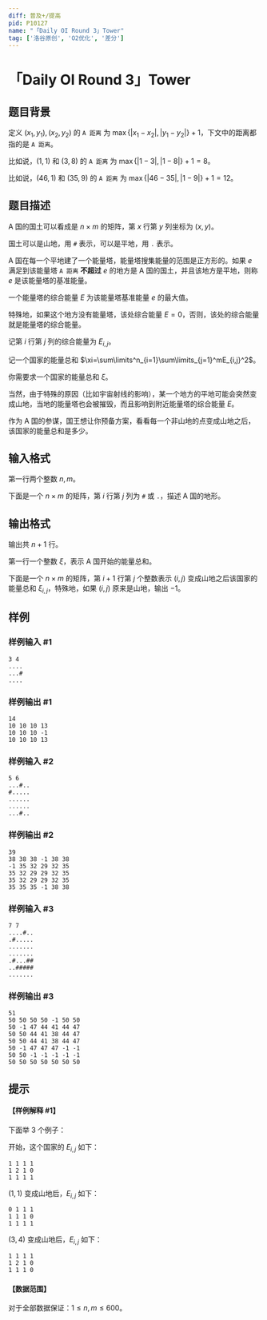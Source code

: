 ```yaml
---
diff: 普及+/提高
pid: P10127
name: "「Daily OI Round 3」Tower"
tag: ['洛谷原创', 'O2优化', '差分']
---
```

# 「Daily OI Round 3」Tower
## 题目背景

定义 $(x_1,y_1),(x_2,y_2)$ 的 `A 距离` 为 $\max\{|x_1-x_2|,|y_1-y_2|\}+1$，下文中的距离都指的是 `A 距离`。

比如说，$(1,1)$ 和 $(3,8)$ 的 `A 距离` 为 $\max\{|1-3|,|1-8|\}+1=8$。

比如说，$(46,1)$ 和 $(35,9)$ 的 `A 距离` 为 $\max\{|46-35|,|1-9|\}+1=12$。
## 题目描述

A 国的国土可以看成是 $n\times m$ 的矩阵，第 $x$ 行第 $y$ 列坐标为 $(x,y)$。

国土可以是山地，用 `#` 表示，可以是平地，用 `.` 表示。

A 国在每一个平地建了一个能量塔，能量塔搜集能量的范围是正方形的。如果 $e$ 满足到该能量塔 `A 距离` **不超过** $e$ 的地方是 A 国的国土，并且该地方是平地，则称 $e$ 是该能量塔的基准能量。

一个能量塔的综合能量 $E$ 为该能量塔基准能量 $e$ 的最大值。

特殊地，如果这个地方没有能量塔，该处综合能量 $E=0$，否则，该处的综合能量就是能量塔的综合能量。

记第 $i$ 行第 $j$ 列的综合能量为 $E_{i,j}$。

记一个国家的能量总和 $\xi=\sum\limits^n_{i=1}\sum\limits_{j=1}^mE_{i,j}^2$。

你需要求一个国家的能量总和 $\xi$。

当然，由于特殊的原因（比如宇宙射线的影响），某一个地方的平地可能会突然变成山地，当地的能量塔也会被摧毁，而且影响到附近能量塔的综合能量 $E$。

作为 A 国的参谋，国王想让你预备方案，看看每一个非山地的点变成山地之后，该国家的能量总和是多少。
## 输入格式

第一行两个整数 $n,m$。

下面是一个 $n\times m$ 的矩阵，第 $i$ 行第 $j$ 列为 `#` 或 `.`，描述 A 国的地形。
## 输出格式

输出共 $n+1$ 行。

第一行一个整数 $\xi$，表示 A 国开始的能量总和。

下面是一个 $n\times m$ 的矩阵，第 $i+1$ 行第 $j$ 个整数表示 $(i,j)$ 变成山地之后该国家的能量总和 $\xi_{i,j}$，特殊地，如果 $(i,j)$ 原来是山地，输出 $-1$。
## 样例

### 样例输入 #1
```
3 4
....
...#
....
```
### 样例输出 #1
```
14
10 10 10 13
10 10 10 -1
10 10 10 13
```
### 样例输入 #2
```
5 6
...#..
#.....
......
......
...#..
```
### 样例输出 #2
```
39
38 38 38 -1 38 38
-1 35 32 29 32 35
35 32 29 29 32 35
35 32 29 29 32 35
35 35 35 -1 38 38
```
### 样例输入 #3
```
7 7
....#..
.#.....
.......
.......
.#...##
..#####
.......
```
### 样例输出 #3
```
51
50 50 50 50 -1 50 50
50 -1 47 44 41 44 47
50 50 44 41 38 44 47
50 50 44 41 38 44 47
50 -1 47 47 47 -1 -1
50 50 -1 -1 -1 -1 -1
50 50 50 50 50 50 50
```
## 提示

#### 【样例解释 #1】

下面举 $3$ 个例子：

开始，这个国家的 $E_{i,j}$ 如下：

```
1 1 1 1 
1 2 1 0
1 1 1 1
```

$(1,1)$ 变成山地后，$E_{i,j}$ 如下：

```
0 1 1 1
1 1 1 0
1 1 1 1
```



$(3,4)$ 变成山地后，$E_{i,j}$ 如下：

```
1 1 1 1
1 2 1 0
1 1 1 0
```

#### 【数据范围】

对于全部数据保证：$1\le n,m\le600$。
